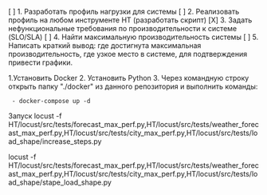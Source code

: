 [ ] 1. Разработать профиль нагрузки для системы
[ ] 2. Реализовать профиль на любом инструменте НТ (разработать скрипт)
[X] 3. Задать нефункциональные требования по производительности к системе (SLO/SLA)
[ ] 4. Найти максимальную производительность системы
[ ] 5. Написать краткий вывод: где достигнута максимальная производительность, где узкое место в системе, для подтверждения привести графики.

1.Установить Docker
2. Установить Python 
3. Через командную строку открыть папку "./docker" из данного репозитория и выполнить команды:

     - docker-compose up -d

Запуск
 locust -f HT/locust/src/tests/forecast_max_perf.py,HT/locust/src/tests/weather_forecast_max_perf.py,HT/locust/src/tests/city_max_perf.py,HT/locust/src/tests/load_shape/increase_steps.py 

locust -f HT/locust/src/tests/forecast_max_perf.py,HT/locust/src/tests/weather_forecast_max_perf.py,HT/locust/src/tests/city_max_perf.py,HT/locust/src/tests/load_shape/stape_load_shape.py 
